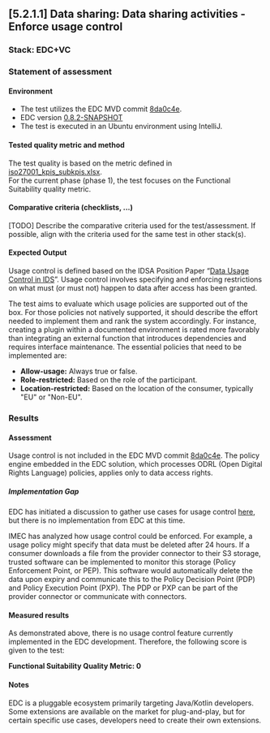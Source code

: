 ## [5.2.1.1] Data sharing: Data sharing activities - Enforce usage control
### Stack: EDC+VC

### Statement of assessment
#### Environment
- The test utilizes the EDC MVD commit [8da0c4e](https://github.com/eclipse-edc/MinimumViableDataspace/commit/8da0c4e6a8921dcb6ff189c2901868979bdc9a93).
- EDC version [0.8.2-SNAPSHOT](https://github.com/eclipse-edc/MinimumViableDataspace/blob/8da0c4e6a8921dcb6ff189c2901868979bdc9a93/gradle/libs.versions.toml#L7)
- The test is executed in an Ubuntu environment using IntelliJ.

#### Tested quality metric and method
The test quality is based on the metric defined in [iso27001_kpis_subkpis.xlsx](../../../../../design_decisions/background_info/iso27001_kpis_subkpis.xlsx).\
For the current phase (phase 1), the test focuses on the Functional Suitability quality metric.

#### Comparative criteria (checklists, ...)
[TODO] Describe the comparative criteria used for the test/assessment. If possible, align with the criteria used for the same test in other stack(s).

#### Expected Output
Usage control is defined based on the IDSA Position Paper “[Data Usage Control in IDS](https://internationaldataspaces.org/data-sovereignty-updated-position-paper-on-data-usage-control-in-the-ids/)”. Usage control involves specifying and enforcing restrictions on what must (or must not) happen to data after access has been granted.

The test aims to evaluate which usage policies are supported out of the box. For those policies not natively supported, it should describe the effort needed to implement them and rank the system accordingly. For instance, creating a plugin within a documented environment is rated more favorably than integrating an external function that introduces dependencies and requires interface maintenance. The essential policies that need to be implemented are:

- **Allow-usage:** Always true or false.
- **Role-restricted:** Based on the role of the participant.
- **Location-restricted:** Based on the location of the consumer, typically "EU" or "Non-EU".

### Results

#### Assessment

Usage control is not included in the EDC MVD commit [8da0c4e](https://github.com/eclipse-edc/MinimumViableDataspace/commit/8da0c4e6a8921dcb6ff189c2901868979bdc9a93). The policy engine embedded in the EDC solution, which processes ODRL (Open Digital Rights Language) policies, applies only to data access rights.

##### Implementation Gap

EDC has initiated a discussion to gather use cases for usage control [here](https://github.com/eclipse-edc/Connector/discussions/878), but there is no implementation from EDC at this time. 

IMEC has analyzed how usage control could be enforced. For example, a usage policy might specify that data must be deleted after 24 hours. If a consumer downloads a file from the provider connector to their S3 storage, trusted software can be implemented to monitor this storage (Policy Enforcement Point, or PEP). This software would automatically delete the data upon expiry and communicate this to the Policy Decision Point (PDP) and Policy Execution Point (PXP). The PDP or PXP can be part of the provider connector or communicate with connectors.

#### Measured results
As demonstrated above, there is no usage control feature currently implemented in the EDC development. Therefore, the following score is given to the test:

**Functional Suitability Quality Metric: 0**

#### Notes
EDC is a pluggable ecosystem primarily targeting Java/Kotlin developers. Some extensions are available on the market for plug-and-play, but for certain specific use cases, developers need to create their own extensions.
